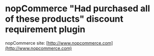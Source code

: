 ﻿nopCommerce "Had purchased all of these products" discount requirement plugin
===========

nopCommerce site: [http://www.nopcommerce.com](http://www.nopcommerce.com)
